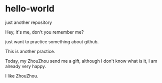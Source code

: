 # hello-world
just another repository

Hey, it's me, don't you remember me?

just want to practice something about github.

This is another practice.

Today, my ZhouZhou send me a gift, although I don't know what is it, I am already very happy.

I like ZhouZhou.
